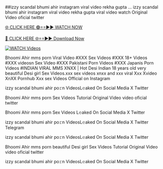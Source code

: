 ##izzy scandal bhumi ahir instagram viral video rekha gupta ...
izzy scandal bhumi ahir instagram viral video rekha gupta viral video watch Original Video oficial twitter

[🌐 CLICK HERE 🟢==►► WATCH NOW](https://hqvideonet.blogspot.com/2025/02/ngthb.html)

[🔴 CLICK HERE 🌐==►► Download Now](https://hqvideonet.blogspot.com/2025/02/ngthb.html)

[![WATCH Videos](https://i.imgur.com/dJHk4Zq.gif)](https://hqvideonet.blogspot.com/2025/02/ngthb.html)


Bhoomi Ahir mms porn Viral Video #XXX Sex Videos #XXX 18+ Videos #XXX videosn Sex Video #XXX Pakistani Porn Videos #XXX Japanis Porn Videos #INDIAN VIRAL MMS XNXX | Hot Desi Indian 18 years old very beautiful Desi girl Sex Videos.xxx sex videos xnxx and xxx viral Xxx Xvideo XnXX Pornhub Xxx sex Videos Official on Instagram

izzy scandal bhumi ahir  po𝚛n VideosL𝚎aked On Social Media X Twitter

Bhoomi Ahir mms porn  Sex Videos Tutorial Original Video video oficial twitter

Bhoomi Ahir mms porn  Sex Videos L𝚎aked On Social Media X Twitter

izzy scandal bhumi ahir  po𝚛n VideosL𝚎aked On Social Media X Twitter Telegram

izzy scandal bhumi ahir  po𝚛n VideosL𝚎aked On Social Media X Twitter

Bhoomi Ahir mms porn  beautiful Desi girl Sex Videos Tutorial Original Video video oficial twitter

izzy scandal bhumi ahir  po𝚛n VideosL𝚎aked On Social Media X Twitter 